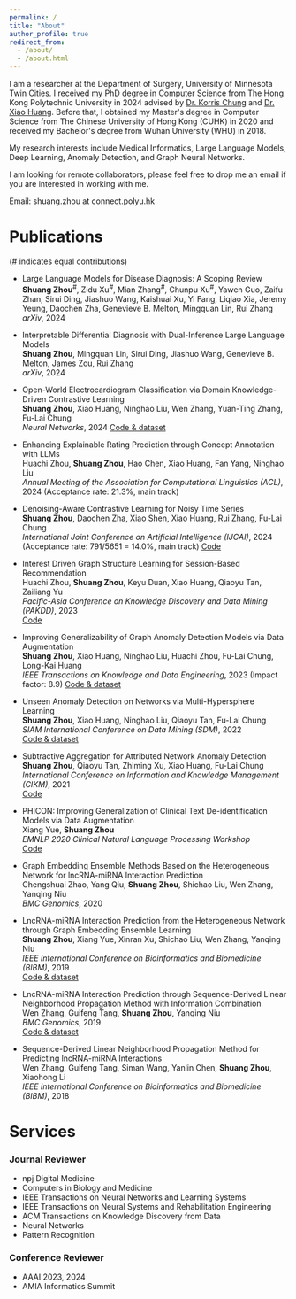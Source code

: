 ```yaml
---
permalink: /
title: "About"
author_profile: true
redirect_from: 
  - /about/
  - /about.html
---
```


I am a researcher at the Department of Surgery, University of Minnesota Twin Cities. I received my PhD degree in Computer Science from The Hong Kong Polytechnic University in 2024 advised by [Dr. Korris Chung](https://www.polyu.edu.hk/comp/people/academic-staff/dr-chung-fu-lai-korris/) and [Dr. Xiao Huang](https://www4.comp.polyu.edu.hk/~xiaohuang/). Before that, I obtained my Master's degree in Computer Science from The Chinese University of Hong Kong (CUHK) in 2020 and received my Bachelor's degree from Wuhan University (WHU) in 2018.


My research interests include Medical Informatics, Large Language Models, Deep Learning, Anomaly Detection, and Graph Neural Networks.


I am looking for remote collaborators, please feel free to drop me an email if you are interested in working with me.

Email: shuang.zhou at connect.polyu.hk


# Publications 
(# indicates equal contributions)

- Large Language Models for Disease Diagnosis: A Scoping Review  
  **Shuang Zhou**<sup>#</sup>, Zidu Xu<sup>#</sup>, Mian Zhang<sup>#</sup>, Chunpu Xu<sup>#</sup>, Yawen Guo, Zaifu Zhan, Sirui Ding, Jiashuo Wang, Kaishuai Xu, Yi Fang, Liqiao Xia, Jeremy Yeung, Daochen Zha, Genevieve B. Melton, Mingquan Lin, Rui Zhang  
  *arXiv*, 2024

- Interpretable Differential Diagnosis with Dual-Inference Large Language Models  
  **Shuang Zhou**, Mingquan Lin, Sirui Ding, Jiashuo Wang, Genevieve B. Melton, James Zou, Rui Zhang  
  *arXiv*, 2024

- Open-World Electrocardiogram Classification via Domain Knowledge-Driven Contrastive Learning  
  **Shuang Zhou**, Xiao Huang, Ninghao Liu, Wen Zhang, Yuan-Ting Zhang, Fu-Lai Chung  
  *Neural Networks*, 2024 
  [Code & dataset](https://github.com/betterzhou/Open_World_ECG_Classification)

- Enhancing Explainable Rating Prediction through Concept Annotation with LLMs  
  Huachi Zhou, **Shuang Zhou**, Hao Chen, Xiao Huang, Fan Yang, Ninghao Liu  
  *Annual Meeting of the Association for Computational Linguistics (ACL)*, 2024
  (Acceptance rate: 21.3%, main track) 

- Denoising-Aware Contrastive Learning for Noisy Time Series  
  **Shuang Zhou**, Daochen Zha, Xiao Shen, Xiao Huang, Rui Zhang, Fu-Lai Chung  
  *International Joint Conference on Artificial Intelligence (IJCAI)*, 2024
  (Acceptance rate: 791/5651 = 14.0%, main track) 
  [Code](https://github.com/betterzhou/DECL)

- Interest Driven Graph Structure Learning for Session-Based Recommendation  
  Huachi Zhou, **Shuang Zhou**, Keyu Duan, Xiao Huang, Qiaoyu Tan, Zailiang Yu  
  *Pacific-Asia Conference on Knowledge Discovery and Data Mining (PAKDD)*, 2023  
  [Code](https://github.com/huachzhou/PIGR)

- Improving Generalizability of Graph Anomaly Detection Models via Data Augmentation  
  **Shuang Zhou**, Xiao Huang, Ninghao Liu, Huachi Zhou, Fu-Lai Chung, Long-Kai Huang  
  *IEEE Transactions on Knowledge and Data Engineering*, 2023 (Impact factor: 8.9) 
  [Code & dataset](https://github.com/betterzhou/AugAN)

- Unseen Anomaly Detection on Networks via Multi-Hypersphere Learning  
  **Shuang Zhou**, Xiao Huang, Ninghao Liu, Qiaoyu Tan, Fu-Lai Chung  
  *SIAM International Conference on Data Mining (SDM)*, 2022  
  [Code & dataset](https://github.com/betterzhou/MHGL)

- Subtractive Aggregation for Attributed Network Anomaly Detection  
  **Shuang Zhou**, Qiaoyu Tan, Zhiming Xu, Xiao Huang, Fu-Lai Chung  
  *International Conference on Information and Knowledge Management (CIKM)*, 2021  
  [Code](https://github.com/betterzhou/AAGNN)

- PHICON: Improving Generalization of Clinical Text De-identification Models via Data Augmentation  
  Xiang Yue, **Shuang Zhou**  
  *EMNLP 2020 Clinical Natural Language Processing Workshop*  
  [Code](https://github.com/betterzhou/PHICON)

- Graph Embedding Ensemble Methods Based on the Heterogeneous Network for lncRNA-miRNA Interaction Prediction  
  Chengshuai Zhao, Yang Qiu, **Shuang Zhou**, Shichao Liu, Wen Zhang, Yanqing Niu  
  *BMC Genomics*, 2020

- LncRNA-miRNA Interaction Prediction from the Heterogeneous Network through Graph Embedding Ensemble Learning  
  **Shuang Zhou**, Xiang Yue, Xinran Xu, Shichao Liu, Wen Zhang, Yanqing Niu  
  *IEEE International Conference on Bioinformatics and Biomedicine (BIBM)*, 2019  
  [Code & dataset](https://github.com/betterzhou/GEEL)

- LncRNA-miRNA Interaction Prediction through Sequence-Derived Linear Neighborhood Propagation Method with Information Combination  
  Wen Zhang, Guifeng Tang, **Shuang Zhou**, Yanqing Niu  
  *BMC Genomics*, 2019  
  [Code & dataset](https://github.com/betterzhou/SLNPM)

- Sequence-Derived Linear Neighborhood Propagation Method for Predicting lncRNA-miRNA Interactions  
  Wen Zhang, Guifeng Tang, Siman Wang, Yanlin Chen, **Shuang Zhou**, Xiaohong Li  
  *IEEE International Conference on Bioinformatics and Biomedicine (BIBM)*, 2018




# Services

### Journal Reviewer

- npj Digital Medicine
- Computers in Biology and Medicine
- IEEE Transactions on Neural Networks and Learning Systems
- IEEE Transactions on Neural Systems and Rehabilitation Engineering
- ACM Transactions on Knowledge Discovery from Data
- Neural Networks
- Pattern Recognition


### Conference Reviewer

- AAAI 2023, 2024
- AMIA Informatics Summit


